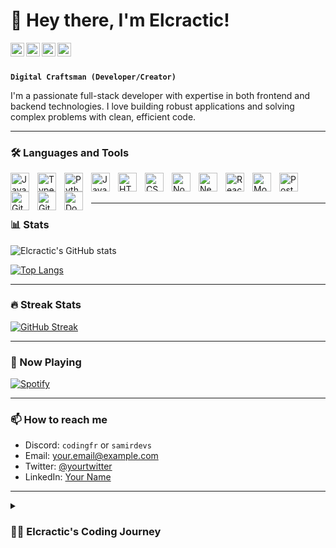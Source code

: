 # 👋 Hey there, I'm Elcractic!

<a href="https://discord.com/users/yourdiscordid">
  <img align="left" alt="Discord" width="22px" src="https://raw.githubusercontent.com/peterthehan/peterthehan/master/assets/discord.svg" />
</a>
<a href="https://twitter.com/yourtwitter">
  <img align="left" alt="Twitter" width="22px" src="https://raw.githubusercontent.com/peterthehan/peterthehan/master/assets/twitter.svg" />
</a>
<a href="https://linkedin.com/in/yourprofile">
  <img align="left" alt="LinkedIn" width="22px" src="https://raw.githubusercontent.com/peterthehan/peterthehan/master/assets/linkedin.svg" />
</a>
<a href="https://open.spotify.com/user/yoursptfy">
  <img align="left" alt="Spotify" width="22px" src="https://raw.githubusercontent.com/peterthehan/peterthehan/master/assets/spotify.svg" />
</a>

<br />
<br />

**`Digital Craftsman (Developer/Creator)`**

I'm a passionate full-stack developer with expertise in both frontend and backend technologies. I love building robust applications and solving complex problems with clean, efficient code.

---

### 🛠️ Languages and Tools

<img align="left" alt="JavaScript" width="30px" style="padding-right:10px;" src="https://cdn.jsdelivr.net/gh/devicons/devicon/icons/javascript/javascript-plain.svg"/>
<img align="left" alt="TypeScript" width="30px" style="padding-right:10px;" src="https://cdn.jsdelivr.net/gh/devicons/devicon/icons/typescript/typescript-plain.svg"/>
<img align="left" alt="Python" width="30px" style="padding-right:10px;" src="https://cdn.jsdelivr.net/gh/devicons/devicon/icons/python/python-plain.svg"/>
<img align="left" alt="Java" width="30px" style="padding-right:10px;" src="https://cdn.jsdelivr.net/gh/devicons/devicon/icons/java/java-original.svg"/>
<img align="left" alt="HTML" width="30px" style="padding-right:10px;" src="https://cdn.jsdelivr.net/gh/devicons/devicon/icons/html5/html5-plain.svg"/>
<img align="left" alt="CSS" width="30px" style="padding-right:10px;" src="https://cdn.jsdelivr.net/gh/devicons/devicon/icons/css3/css3-plain.svg"/>
<img align="left" alt="Node.js" width="30px" style="padding-right:10px;" src="https://cdn.jsdelivr.net/gh/devicons/devicon/icons/nodejs/nodejs-original.svg"/>
<img align="left" alt="Next.js" width="30px" style="padding-right:10px;" src="https://cdn.jsdelivr.net/gh/devicons/devicon/icons/nextjs/nextjs-original.svg"/>
<img align="left" alt="React" width="30px" style="padding-right:10px;" src="https://cdn.jsdelivr.net/gh/devicons/devicon/icons/react/react-original.svg"/>
<img align="left" alt="MongoDB" width="30px" style="padding-right:10px;" src="https://cdn.jsdelivr.net/gh/devicons/devicon/icons/mongodb/mongodb-original.svg"/>
<img align="left" alt="PostgreSQL" width="30px" style="padding-right:10px;" src="https://cdn.jsdelivr.net/gh/devicons/devicon/icons/postgresql/postgresql-original.svg"/>
<img align="left" alt="Git" width="30px" style="padding-right:10px;" src="https://cdn.jsdelivr.net/gh/devicons/devicon/icons/git/git-original.svg"/>
<img align="left" alt="GitHub" width="30px" style="padding-right:10px;" src="https://cdn.jsdelivr.net/gh/devicons/devicon/icons/github/github-original.svg"/>
<img align="left" alt="Docker" width="30px" style="padding-right:10px;" src="https://cdn.jsdelivr.net/gh/devicons/devicon/icons/docker/docker-original.svg"/>

<br />
<br />

---

### 📊 Stats

![Elcractic's GitHub stats](https://github-readme-stats.vercel.app/api?username=elcractic&show_icons=true&theme=radical)

[![Top Langs](https://github-readme-stats.vercel.app/api/top-langs/?username=elcractic&layout=compact&theme=radical)](https://github.com/elcractic/github-readme-stats)

---

### 🔥 Streak Stats

[![GitHub Streak](https://streak-stats.demolab.com?user=elcractic&theme=radical)](https://git.io/streak-stats)

---

### 🎵 Now Playing

[![Spotify](https://novatorem-elcractic.vercel.app/api/spotify)](https://open.spotify.com/user/yoursptfy)

---

### 📫 How to reach me

- Discord: `codingfr` or `samirdevs`
- Email: your.email@example.com
- Twitter: [@yourtwitter](https://twitter.com/yourtwitter)
- LinkedIn: [Your Name](https://linkedin.com/in/yourprofile)

---

<details>
 <summary><h3>👨‍💻 Elcractic's Coding Journey</h3></summary>
   I started my coding journey as a curious teenager tinkering with HTML and CSS to customize my MySpace profile (yes, I'm dating myself here). This curiosity evolved into a passion for building things that live on the internet. I've worked with various technologies across the stack, but JavaScript and its ecosystem have always been my true love. When I'm not coding, you can find me contributing to open-source projects, mentoring new developers, or exploring the latest tech trends.
</details>
